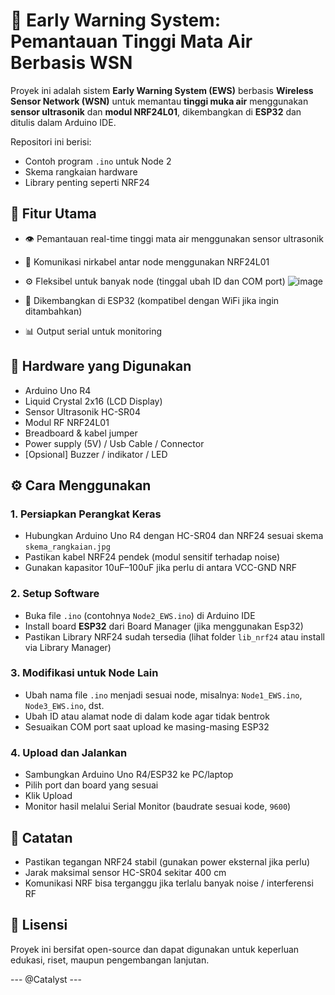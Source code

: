 # 🌊 Early Warning System: Pemantauan Tinggi Mata Air Berbasis WSN

Proyek ini adalah sistem **Early Warning System (EWS)** berbasis **Wireless Sensor Network (WSN)** untuk memantau **tinggi muka air** menggunakan **sensor ultrasonik** dan **modul NRF24L01**, dikembangkan di **ESP32** dan ditulis dalam Arduino IDE.

Repositori ini berisi:
- Contoh program `.ino` untuk Node 2
- Skema rangkaian hardware
- Library penting seperti NRF24

## 📌 Fitur Utama

- 👁️ Pemantauan real-time tinggi mata air menggunakan sensor ultrasonik
- 📶 Komunikasi nirkabel antar node menggunakan NRF24L01
- ⚙️ Fleksibel untuk banyak node (tinggal ubah ID dan COM port) ![image](https://github.com/user-attachments/assets/c4c02972-e689-4001-8490-846ef16313ac)

- 🧠 Dikembangkan di ESP32 (kompatibel dengan WiFi jika ingin ditambahkan)
- 📊 Output serial untuk monitoring

## 🧰 Hardware yang Digunakan

- Arduino Uno R4
- Liquid Crystal 2x16 (LCD Display)
- Sensor Ultrasonik HC-SR04
- Modul RF NRF24L01
- Breadboard & kabel jumper
- Power supply (5V) / Usb Cable / Connector
- [Opsional] Buzzer / indikator / LED



## ⚙️ Cara Menggunakan

### 1. Persiapkan Perangkat Keras

- Hubungkan Arduino Uno R4 dengan HC-SR04 dan NRF24 sesuai skema `skema_rangkaian.jpg`
- Pastikan kabel NRF24 pendek (modul sensitif terhadap noise)
- Gunakan kapasitor 10uF–100uF jika perlu di antara VCC-GND NRF

### 2. Setup Software

- Buka file `.ino` (contohnya `Node2_EWS.ino`) di Arduino IDE
- Install board **ESP32** dari Board Manager (jika menggunakan Esp32)
- Pastikan Library NRF24 sudah tersedia (lihat folder `lib_nrf24` atau install via Library Manager)

### 3. Modifikasi untuk Node Lain

- Ubah nama file `.ino` menjadi sesuai node, misalnya: `Node1_EWS.ino`, `Node3_EWS.ino`, dst.
- Ubah ID atau alamat node di dalam kode agar tidak bentrok
- Sesuaikan COM port saat upload ke masing-masing ESP32

### 4. Upload dan Jalankan

- Sambungkan Arduino Uno R4/ESP32 ke PC/laptop
- Pilih port dan board yang sesuai
- Klik Upload
- Monitor hasil melalui Serial Monitor (baudrate sesuai kode, `9600`)

## 📝 Catatan

- Pastikan tegangan NRF24 stabil (gunakan power eksternal jika perlu)
- Jarak maksimal sensor HC-SR04 sekitar 400 cm
- Komunikasi NRF bisa terganggu jika terlalu banyak noise / interferensi RF


## 🔖 Lisensi

Proyek ini bersifat open-source dan dapat digunakan untuk keperluan edukasi, riset, maupun pengembangan lanjutan.

---    @Catalyst    ---

